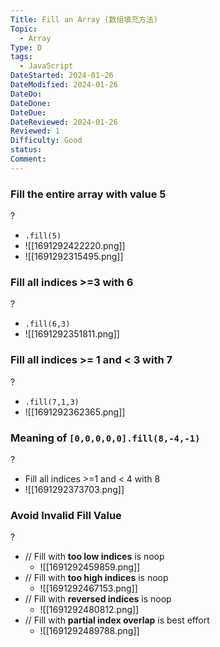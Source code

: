 ```yaml
---
Title: Fill an Array (数组填充方法)
Topic:
  - Array
Type: D
tags:
  - JavaScript
DateStarted: 2024-01-26
DateModified: 2024-01-26
DateDo:
DateDone:
DateDue:
DateReviewed: 2024-01-26
Reviewed: 1
Difficulty: Good
status:
Comment:
---
```

### Fill the entire array with value 5
?
- `.fill(5)`
- ![[1691292422220.png]]
- ![[1691292315495.png]]
<!--SR:!2024-02-01,3,250-->

### Fill all indices >=3 with 6
?
- `.fill(6,3)`
- ![[1691292351811.png]]
<!--SR:!2024-02-01,3,250-->

### Fill all indices >= 1 and < 3 with 7
?
- `.fill(7,1,3)`
- ![[1691292362365.png]]
<!--SR:!2024-02-01,3,250--> 

### Meaning of `[0,0,0,0,0].fill(8,-4,-1)`
?
- Fill all indices >=1 and < 4 with 8
- ![[1691292373703.png]]
<!--SR:!2024-02-01,3,250--> 

### Avoid Invalid Fill Value
?
- // Fill with **too low indices** is noop
	- ![[1691292459859.png]]
- // Fill with **too high indices** is noop
	- ![[1691292467153.png]]
- // Fill with **reversed indices** is noop
	- ![[1691292480812.png]]
- // Fill with **partial index overlap** is best effort
	- ![[1691292489788.png]]
<!--SR:!2024-02-01,3,250-->